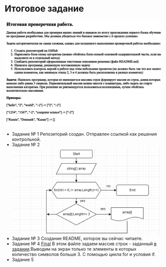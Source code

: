 # Итоговое задание 
![Скриншот задания](Контрольная.png)
* Задание № 1 Репозиторий создан. Отправлен ссылкой как решения контрольной.
* Задание № 2 ![Блок схема](Итоговая_блок_схема.png)
* Задание № 3 Создание README, которое вы сейчас читаете.
* Задание № 4  [Final](Final/Program.cs) В этом файле задаем массив строк - заданный [в задании](%D0%9A%D0%BE%D0%BD%D1%82%D1%80%D0%BE%D0%BB%D1%8C%D0%BD%D0%B0%D1%8F.png).Выводим на экран только те элементы в которых количество символов больше 3. С помощью цикла for и условия if.
* Задание 5 
